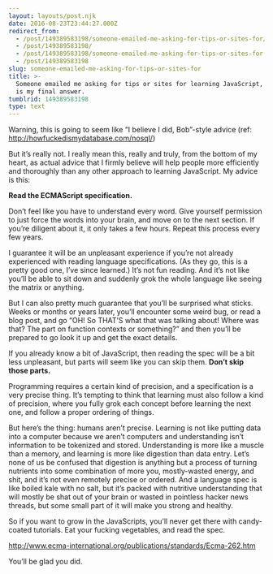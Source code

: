 ```yaml
---
layout: layouts/post.njk
date: 2016-08-23T23:44:27.000Z
redirect_from:
  - /post/149389583198/someone-emailed-me-asking-for-tips-or-sites-for/
  - /post/149389583198/
  - /post/149389583198/someone-emailed-me-asking-for-tips-or-sites-for
  - /post/149389583198
slug: someone-emailed-me-asking-for-tips-or-sites-for
title: >-
  Someone emailed me asking for tips or sites for learning JavaScript, and this
  is my final answer.
tumblrid: 149389583198
type: text
---
```

<p>Warning, this is going to seem like &ldquo;I believe I did, Bob&rdquo;-style advice (ref: <a href="http://howfuckedismydatabase.com/nosql/">http://howfuckedismydatabase.com/nosql/</a>)</p>

<p>But it&rsquo;s really not.  I really mean this, really and truly, from the bottom of my heart, as actual advice that I firmly believe will help people more efficiently and thoroughly than any other approach to learning JavaScript.  My advice is this:</p>

<p><strong>Read the ECMAScript specification.</strong></p>

<p>Don&rsquo;t feel like you have to understand every word.  Give yourself permission to just force the words into your brain, and move on to the next section.  If you&rsquo;re diligent about it, it only takes a few hours.  Repeat this process every few years.</p>

<p>I guarantee it will be an unpleasant experience if you&rsquo;re not already experienced with reading language specifications.  (As they go, this is a pretty good one, I&rsquo;ve since learned.)  It&rsquo;s not fun reading.  And it&rsquo;s not like you&rsquo;ll be able to sit down and suddenly grok the whole language like seeing the matrix or anything.</p>

<p>But I can also pretty much guarantee that you&rsquo;ll be surprised what sticks.  Weeks or months or years later, you&rsquo;ll encounter some weird bug, or read a blog post, and go &ldquo;OH!  So THAT&rsquo;S what that was talking about!  Where was that?  The part on function contexts or something?&rdquo; and then you&rsquo;ll be prepared to go look it up and get the exact details.</p>

<p>If you already know a bit of JavaScript, then reading the spec will be a bit less unpleasant, but parts will seem like you can skip them.  <strong>Don&rsquo;t skip those parts.</strong></p>

<p>Programming requires a certain kind of precision, and a specification is a very precise thing.  It&rsquo;s tempting to think that learning must also follow a kind of precision, where you fully grok each concept before learning the next one, and follow a proper ordering of things.</p>

<p>But here&rsquo;s the thing: humans aren&rsquo;t precise.  Learning is not like putting data into a computer because we aren&rsquo;t computers and understanding isn&rsquo;t information to be tokenized and stored.  Understanding is more like a muscle than a memory, and learning is more like digestion than data entry.  Let&rsquo;s none of us be confused that digestion is anything but a process of turning nutrients into some combination of more you, mostly-wasted energy, and shit, and it&rsquo;s not even remotely precise or ordered.  And a language spec is like boiled kale with no salt, but it&rsquo;s packed with nutritive understanding that will mostly be shat out of your brain or wasted in pointless hacker news threads, but some small part of it will make you strong and healthy.</p>

<p>So if you want to grow in the JavaScripts, you&rsquo;ll never get there with candy-coated tutorials.  Eat your fucking vegetables, and read the spec.</p>

<p><a href="http://www.ecma-international.org/publications/standards/Ecma-262.htm">http://www.ecma-international.org/publications/standards/Ecma-262.htm</a></p>

<p>You&rsquo;ll be glad you did.</p>
